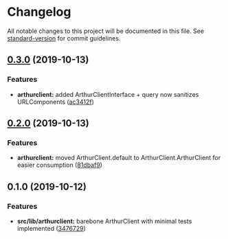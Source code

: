 # Changelog

All notable changes to this project will be documented in this file. See [standard-version](https://github.com/conventional-changelog/standard-version) for commit guidelines.

## [0.3.0](https://github.com/arthurintelligence/arthur-js/compare/v0.2.0...v0.3.0) (2019-10-13)


### Features

* **arthurclient:** added ArthurClientInterface + query now sanitizes URLComponents ([ac3412f](https://github.com/arthurintelligence/arthur-js/commit/ac3412f))



## [0.2.0](https://github.com/arthurintelligence/arthur-js/compare/v0.1.0...v0.2.0) (2019-10-13)


### Features

* **arthurclient:** moved ArthurClient.default to ArthurClient.ArthurClient for easier consumption ([81dbaf9](https://github.com/arthurintelligence/arthur-js/commit/81dbaf9))



## 0.1.0 (2019-10-12)


### Features

* **src/lib/arthurclient:** barebone ArthurClient with minimal tests implemented ([3476729](https://github.com/arthurintelligence/arthur-js/commit/3476729))
